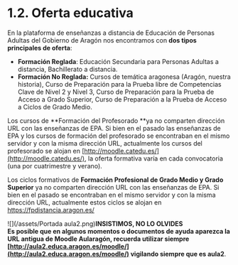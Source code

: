 # 1.2. Oferta educativa

En la plataforma de enseñanzas a distancia de Educación de Personas Adultas del Gobierno de Aragón nos encontramos con **dos tipos principales de oferta**:

* **Formación Reglada**: Educación Secundaria para Personas Adultas a distancia, Bachillerato a distancia.
* **Formación No Reglada:** Cursos de temática aragonesa \(Aragón, nuestra historia\), Curso de Preparación para la Prueba libre de Competencias Clave de Nivel 2 y Nivel 3, Curso de Preparación para la Prueba de Acceso a Grado Superior, Curso de Preparación a la Prueba de Acceso a Ciclos de Grado Medio. 

Los cursos de **Formación del Profesorado **ya no comparten dirección URL con las enseñanzas de EPA. Si bien en el pasado las enseñanzas de EPA y los cursos de formación del profesorado se encontraban en el mismo servidor y con la misma dirección URL, actualmente los cursos del profesorado se alojan en [http://moodle.catedu.es/](http://moodle.catedu.es/), la oferta formativa varía en cada convocatoria \(una por cuatrimestre y verano\).

Los ciclos formativos de **Formación Profesional de Grado Medio y Grado Superior** ya no comparten dirección URL con las enseñanzas de EPA. Si bien en el pasado se encontraban en el mismo servidor y con la misma dirección URL, actualmente estos ciclos se alojan en [https://fpdistancia.aragon.es/  ](https://fpdistancia.aragon.es/)

![](/assets/Portada aula2.png)**INSISTIMOS, NO LO OLVIDES    
**Es posible que en algunos momentos o documentos de ayuda aparezca la URL antigua de Moodle Aularagón, recuerda utilizar siempre [http://aula2.educa.aragon.es/moodle/](http://aula2.educa.aragon.es/moodle/) vigilando siempre que es aula**2**.

